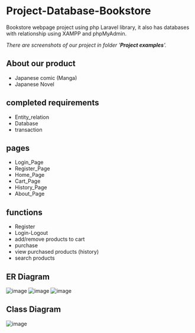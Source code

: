 # Project-Database-Bookstore
Bookstore webpage project using php Laravel library, it also has databases with relationship using XAMPP and phpMyAdmin.

*There are screenshots of our project in folder '**Project examples**'.*


## About our product
  - Japanese comic (Manga)
  - Japanese Novel
  
## completed requirements
  - Entity_relation 
  - Database 
  - transaction

## pages
  - Login_Page
  - Register_Page
  - Home_Page
  - Cart_Page
  - History_Page
  - About_Page
 
## functions
  - Register
  - Login-Logout
  - add/remove products to cart
  - purchase
  - view purchased products (history)
  - search products


## ER Diagram
![image](https://user-images.githubusercontent.com/76035337/200223344-a8756fe1-aa79-4755-b295-5dec8d55a82a.png)
![image](https://user-images.githubusercontent.com/76035337/200223393-594c0190-fd51-43ee-adda-712e61b45ddc.png)
![image](https://user-images.githubusercontent.com/76035337/200223424-4fc48e9f-0f3c-4ee1-9f49-f58faca9701b.png)

## Class Diagram
![image](https://user-images.githubusercontent.com/76035337/200223941-6775e669-5c39-43bc-8512-fbe0152271d7.png)
